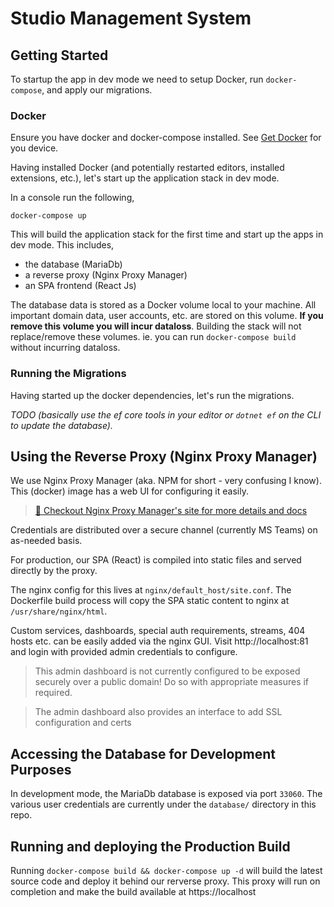 # Studio Management System

## Getting Started

To startup the app in dev mode we need to setup Docker, run `docker-compose`, and apply our migrations.

### Docker

Ensure you have docker and docker-compose installed. See [Get Docker](https://docs.docker.com/get-docker/) for you device.

Having installed Docker (and potentially restarted editors, installed extensions, etc.), let's start up the application stack in dev mode.

In a console run the following,

```
docker-compose up
```

This will build the application stack for the first time and start up the apps in dev mode. This includes,

-   the database (MariaDb)
-   a reverse proxy (Nginx Proxy Manager)
-   an SPA frontend (React Js)

The database data is stored as a Docker volume local to your machine. All important domain data, user accounts, etc. are stored on this volume. **If you remove this volume you will incur dataloss**. Building the stack will not replace/remove these volumes. ie. you can run `docker-compose build` without incurring dataloss.

### Running the Migrations

Having started up the docker dependencies, let's run the migrations.

_TODO (basically use the ef core tools in your editor or `dotnet ef` on the CLI to update the database)._

## Using the Reverse Proxy (Nginx Proxy Manager)

We use Nginx Proxy Manager (aka. NPM for short - very confusing I know). This (docker) image has a web UI for configuring it easily.

> [🔗 Checkout Nginx Proxy Manager's site for more details and docs](https://nginxproxymanager.com/)

Credentials are distributed over a secure channel (currently MS Teams) on as-needed basis.

For production, our SPA (React) is compiled into static files and served directly by the proxy.

The nginx config for this lives at `nginx/default_host/site.conf`. The Dockerfile build process will copy the SPA static content to nginx at `/usr/share/nginx/html`.

Custom services, dashboards, special auth requirements, streams, 404 hosts etc. can be easily added via the nginx GUI. Visit http://localhost:81 and login with provided admin credentials to configure.

> This admin dashboard is not currently configured to be exposed securely over a public domain! Do so with appropriate measures if required.

> The admin dashboard also provides an interface to add SSL configuration and certs

## Accessing the Database for Development Purposes

In development mode, the MariaDb database is exposed via port `33060`. The various user credentials are currently under the `database/` directory in this repo.

## Running and deploying the Production Build

Running `docker-compose build && docker-compose up -d` will build the latest source code and deploy it behind our rerverse proxy. This proxy will run on completion and make the build available at https://localhost
